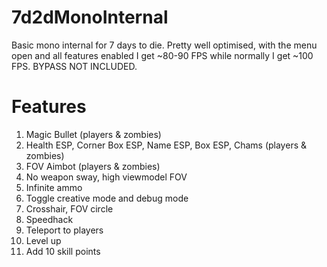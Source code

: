 # 7d2dMonoInternal
Basic mono internal for 7 days to die. Pretty well optimised, with the menu open and all features enabled I get ~80-90 FPS while normally I get ~100 FPS. BYPASS NOT INCLUDED.

# Features
1. Magic Bullet (players & zombies)
2. Health ESP, Corner Box ESP, Name ESP, Box ESP, Chams (players & zombies)
3. FOV Aimbot (players & zombies)
4. No weapon sway, high viewmodel FOV
5. Infinite ammo
6. Toggle creative mode and debug mode
7. Crosshair, FOV circle
8. Speedhack
9. Teleport to players
10. Level up
11. Add 10 skill points
